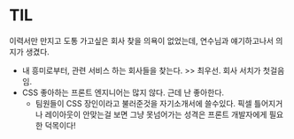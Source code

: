 # TIL

이력서만 만지고 도통 가고싶은 회사 찾을 의욕이 없었는데, 연수님과 얘기하고나서 의지가 생겼다.
- 내 흥미로부터, 관련 서비스 하는 회사들을 찾는다.   >> 최우선. 회사 서치가 첫걸음임.
- CSS 좋아하는 프론트 엔지니어는 많지 않다. 근데 난 좋아한다.
  - 팀원들이 CSS 장인이라고  불러준것을  자기소개서에  쓸수있다. 픽셀  틀어지거나  레이아웃이  안맞는걸  보면  그냥  못넘어가는  성격은  프론트  개발자에게  필요한  덕목이다!
<!--stackedit_data:
eyJoaXN0b3J5IjpbLTEyMDA0Nzk0MzJdfQ==
-->